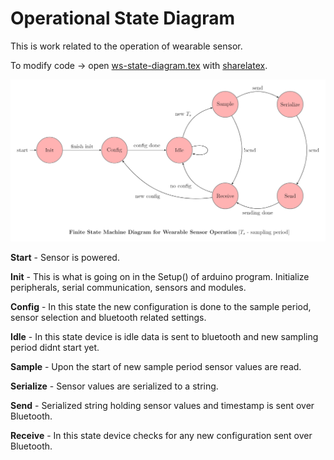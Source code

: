 # Operational State Diagram

This is work related to the operation of wearable sensor.

To modify code -> open [ws-state-diagram.tex](https://github.com/inovatink/ws-operation-automata/blob/master/ws-state-diagram.tex) with [sharelatex](https://www.sharelatex.com/).

![Alt text](https://github.com/inovatink/ws-operation-automata/blob/master/ws-state-diagram.png?raw=true "State Machine Diagram")

**Start** - Sensor is powered.

**Init** - This is what is going on in the Setup() of arduino program. Initialize peripherals, serial communication, sensors and modules.

**Config** - In this state the new configuration is done to the sample period, sensor selection and bluetooth related settings.

**Idle** - In this state device is idle data is sent to bluetooth and new sampling period didnt start yet.

**Sample** - Upon the start of new sample period sensor values are read.

**Serialize** - Sensor values are serialized to a string.

**Send** - Serialized string holding sensor values and timestamp is sent over Bluetooth.

**Receive** - In this state device checks for any new configuration sent over Bluetooth.




